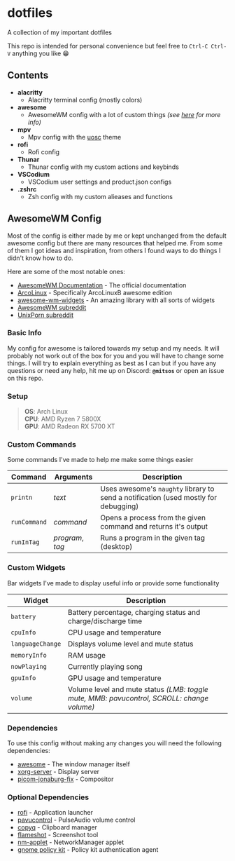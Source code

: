 # dotfiles
A collection of my important dotfiles

This repo is intended for personal convenience but feel free to `Ctrl-C Ctrl-V` anything you like 😁


## Contents
- **alacritty**
    - Alacritty terminal config (mostly colors)
- **awesome**
    - AwesomeWM config with a lot of custom things _(see [here](#awesomewm-config) for more info)_
- **mpv**
    - Mpv config with the [uosc](https://github.com/tomasklaen/uosc) theme
- **rofi**
    - Rofi config
- **Thunar**
    - Thunar config with my custom actions and keybinds
- **VSCodium**
    - VSCodium user settings and product.json configs
- **.zshrc**
    - Zsh config with my custom alieases and functions




## AwesomeWM Config
Most of the config is either made by me or kept unchanged from the default awesome config but there are many resources that helped me. From some of them I got ideas and inspiration, from others I found ways to do things I didn't know how to do.

Here are some of the most notable ones:

- [AwesomeWM Documentation](https://awesomewm.org/doc/api/) - The official documentation
- [ArcoLinux](https://www.arcolinux.info/) - Specifically ArcoLinuxB awesome edition
- [awesome-wm-widgets](https://github.com/streetturtle/awesome-wm-widgets) - An amazing library with all sorts of widgets
- [AwesomeWM subreddit](https://www.reddit.com/r/awesomewm/)
- [UnixPorn subreddit](https://www.reddit.com/r/unixporn/)


### Basic Info
My config for awesome is tailored towards my setup and my needs. It will probably not work out of the box for you and you will have to change some things. I will try to explain everything as best as I can but if you have any questions or need any help, hit me up on Discord: **`@mitsos`** or open an issue on this repo.


### Setup
>**OS**: Arch Linux<br>
**CPU**: AMD Ryzen 7 5800X<br>
**GPU**: AMD Radeon RX 5700 XT


### Custom Commands
Some commands I've made to help me make some things easier

| Command      | Arguments        | Description       |
| ------------ | ---------------- | ----------------- |
| `printn`     | _text_           | Uses awesome's `naughty` library to send a notification (used mostly for debugging) |
| `runCommand` | _command_        | Opens a process from the given command and returns it's output |
| `runInTag`   | _program_, _tag_ | Runs a program in the given tag (desktop) |


### Custom Widgets
Bar widgets I've made to display useful info or provide some functionality

| Widget           | Description       |
| ---------------- | ----------------- |
| `battery`        | Battery percentage, charging status and charge/discharge time |
| `cpuInfo`        | CPU usage and temperature |
| `languageChange` | Displays volume level and mute status |
| `memoryInfo`     | RAM usage |
| `nowPlaying`     | Currently playing song |
| `gpuInfo`        | GPU usage and temperature |
| `volume`         | Volume level and mute status _(LMB: toggle mute, MMB: pavucontrol, SCROLL: change volume)_ |


### Dependencies
To use this config without making any changes you will need the following dependencies:

- [awesome](https://github.com/awesomeWM/awesome) - The window manager itself
- [xorg-server](https://wiki.archlinux.org/title/xorg) - Display server
- [picom-jonaburg-fix](https://github.com/Arian8j2/picom-jonaburg-fix) - Compositor


### Optional Dependencies
- [rofi](https://github.com/davatorium/rofi) - Application launcher
- [pavucontrol](https://www.archlinux.org/packages/extra/x86_64/pavucontrol/) - PulseAudio volume control
- [copyq](https://github.com/hluk/CopyQ) - Clipboard manager
- [flameshot](https://github.com/flameshot-org/flameshot) - Screenshot tool
- [nm-applet](https://wiki.archlinux.org/title/NetworkManager#nm-applet) - NetworkManager applet
- [gnome policy kit](https://gitlab.gnome.org/Archive/policykit-gnome) - Policy kit authentication agent